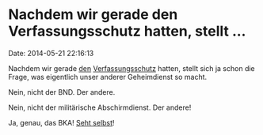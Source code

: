 Nachdem wir gerade den Verfassungsschutz hatten, stellt \...
============================================================

Date: 2014-05-21 22:16:13

Nachdem wir gerade [den](http://blog.fefe.de/?ts=ad821155)
[Verfassungsschutz](http://blog.fefe.de/?ts=ad854ef2) hatten, stellt
sich ja schon die Frage, was eigentlich unser anderer Geheimdienst so
macht.

Nein, nicht der BND. Der andere.

Nein, nicht der militärische Abschirmdienst. Der andere!

Ja, genau, das BKA! [Seht
selbst](https://netzpolitik.org/2014/bundesregierung-bestaetigt-datentauschring-von-bka-europol-interpol-und-us-militaer-zu-identifizierten-auslaendischen-terroristen/)!
